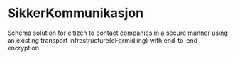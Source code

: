 # SikkerKommunikasjon
Schema solution for citizen to contact companies in a secure manner using an existing transport infrastructure(eFormidling) with end-to-end encryption.

